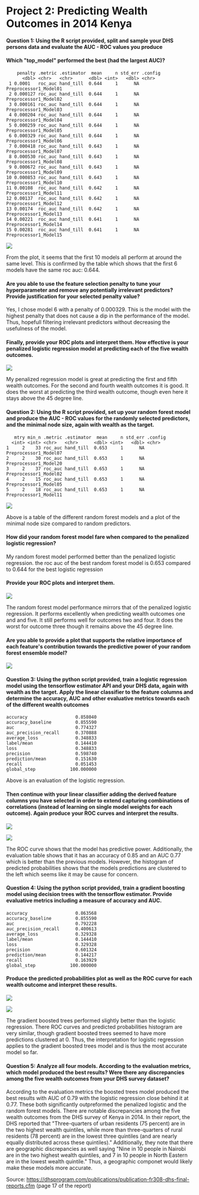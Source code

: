 # Project 2: Predicting Wealth Outcomes in 2014 Kenya

#### Question 1: Using the R script provided, split and sample your DHS persons data and evaluate the AUC - ROC values you produce

#### Which "top_model" performed the best (had the largest AUC)?
```
    penalty .metric .estimator  mean     n std_err .config              
      <dbl> <chr>   <chr>      <dbl> <int>   <dbl> <chr>                
 1 0.0001   roc_auc hand_till  0.644     1      NA Preprocessor1_Model01
 2 0.000127 roc_auc hand_till  0.644     1      NA Preprocessor1_Model02
 3 0.000161 roc_auc hand_till  0.644     1      NA Preprocessor1_Model03
 4 0.000204 roc_auc hand_till  0.644     1      NA Preprocessor1_Model04
 5 0.000259 roc_auc hand_till  0.644     1      NA Preprocessor1_Model05
 6 0.000329 roc_auc hand_till  0.644     1      NA Preprocessor1_Model06
 7 0.000418 roc_auc hand_till  0.643     1      NA Preprocessor1_Model07
 8 0.000530 roc_auc hand_till  0.643     1      NA Preprocessor1_Model08
 9 0.000672 roc_auc hand_till  0.643     1      NA Preprocessor1_Model09
10 0.000853 roc_auc hand_till  0.643     1      NA Preprocessor1_Model10
11 0.00108  roc_auc hand_till  0.642     1      NA Preprocessor1_Model11
12 0.00137  roc_auc hand_till  0.642     1      NA Preprocessor1_Model12
13 0.00174  roc_auc hand_till  0.642     1      NA Preprocessor1_Model13
14 0.00221  roc_auc hand_till  0.641     1      NA Preprocessor1_Model14
15 0.00281  roc_auc hand_till  0.641     1      NA Preprocessor1_Model15
```

![](lr_plot.png)

From the plot, it seems that the first 10 models all perform at around the same level. This is confirmed by the table which shows that the first 6 models have the same roc auc: 0.644. 


#### Are you able to use the feature selection penalty to tune your hyperparameter and remove any potentially irrelevant predictors? Provide justification for your selected penalty value? 

Yes, I chose model 6 with a penalty of 0.000329. This is the model with the highest penalty that does not cause a dip in the performance of the model. Thus, hopefull filtering irrelevant predictors without decreasing the usefulness of the model. 

#### Finally, provide your ROC plots and interpret them. How effective is your penalized logistic regression model at predicting each of the five wealth outcomes.

![](lr_auc.png)

My penalized regression model is great at predicting the first and fifth wealth outcomes. For the second and fourth wealth outcomes it is good. It does the worst at predicting the third wealth outcome, though even here it stays above the 45 degree line.  


#### Question 2: Using the R script provided, set up your random forest model and produce the AUC - ROC values for the randomly selected predictors, and the minimal node size, again with wealth as the target.
```
   mtry min_n .metric .estimator  mean     n std_err .config              
  <int> <int> <chr>   <chr>      <dbl> <int>   <dbl> <chr>                
1     2    33 roc_auc hand_till  0.653     1      NA Preprocessor1_Model07
2     2    30 roc_auc hand_till  0.653     1      NA Preprocessor1_Model20
3     2    37 roc_auc hand_till  0.653     1      NA Preprocessor1_Model02
4     2    15 roc_auc hand_till  0.653     1      NA Preprocessor1_Model05
5     2    18 roc_auc hand_till  0.653     1      NA Preprocessor1_Model11
```


![](rf_res.png)

Above is a table of the different random forest models and a plot of the minimal node size compared to random predictors. 

#### How did your random forest model fare when compared to the penalized logistic regression?
My random forest model performed better than the penalized logistic regression. the roc auc of the best random forest model is 0.653 compared to 0.644 for the best logistic regression

#### Provide your ROC plots and interpret them.
![](rf_auc.png)

The random forest model performance mirrors that of the penalized logistic regression. It performs excellently when predicting wealth outcomes one and and five. It still performs well for outcomes two and four. It does the worst for outcome three though it remains above the 45 degree line.

#### Are you able to provide a plot that supports the relative importance of each feature's contribution towards the predictive power of your random forest ensemble model?
![](rf_lr_auc.png)

#### Question 3: Using the python script provided, train a logistic regression model using the tensorflow estimator API and your DHS data, again with wealth as the target. Apply the linear classifier to the feature columns and determine the accuracy, AUC and other evaluative metrics towards each of the different wealth outcomes 

```
accuracy                  0.858040
accuracy_baseline         0.855590
auc                       0.774327
auc_precision_recall      0.370888
average_loss              0.348833
label/mean                0.144410
loss                      0.348833
precision                 0.598740
prediction/mean           0.151630
recall                    0.051453
global_step             100.000000
```
Above is an evaluation of the logistic regression. 

#### Then continue with your linear classifier adding the derived feature columns you have selected in order to extend capturing combinations of correlations (instead of learning on single model weights for each outcome). Again produce your ROC curves and interpret the results.

![](log_reg_ROC_curve.png)

![](log_reg_pred_prob.png)

The ROC curve shows that the model has predictive power. Additionally, the evaluation table shows that it has an accuracy of 0.85 and an AUC 0.77 which is better than the previous models. However, the histogram of predicted probabilities shows that the models predictions are clustered to the left which seems like it may be cause for concern.

#### Question 4: Using the python script provided, train a gradient boosting model using decision trees with the tensorflow estimator. Provide evaluative metrics including a measure of accuracy and AUC.

```
accuracy                  0.863568
accuracy_baseline         0.855590
auc                       0.792228
auc_precision_recall      0.400613
average_loss              0.329328
label/mean                0.144410
loss                      0.329328
precision                 0.601324
prediction/mean           0.144217
recall                    0.163929
global_step             100.000000
```

#### Produce the predicted probabilities plot as well as the ROC curve for each wealth outcome and interpret these results.

![](boosted_roc.png)

![](pred_prob_boosted.png)

The gradient boosted trees performed slightly better than the logistic regression. There ROC curves and predicted probabilities histogram are very similar, though gradient boosted trees seemed to have more predictions clustered at 0. Thus, the interpretation for logistic regression applies to the gradient boosted trees model and is thus the most accurate model so far.

#### Question 5: Analyze all four models. According to the evaluation metrics, which model produced the best results? Were there any discrepancies among the five wealth outcomes from your DHS survey dataset?

According to the evaluation metrics the boosted trees model produced the best results with AUC of 0.79 with the logistic regression close behind it at 0.77. These both significantly outpreformed the penalized logistic and the random forest models. There are notable discrepancies among the five wealth outcomes from the DHS survey of Kenya in 2014. In their report, the DHS reported that "Three-quarters of urban residents (75 percent) are in the two highest wealth
quintiles, while more than three-quarters of rural residents (78 percent) are in the lowest three quintiles
(and are nearly equally distributed across these quintiles)." Additionally, they note that there are geographic discrepancies as well saying "Nine in 10 people in Nairobi are in the two highest wealth quintiles, and 7 in 10 people in North Eastern are in the lowest wealth quintile." Thus, a geographic componet would likely make these models more accurate. 

Source: https://dhsprogram.com/publications/publication-fr308-dhs-final-reports.cfm (page 17 of the report) 
